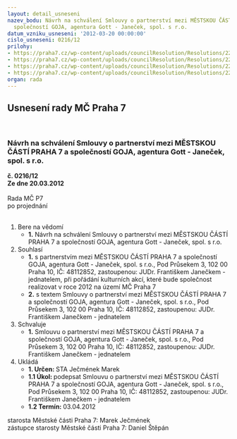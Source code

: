 ```yaml
---
layout: detail_usneseni
nazev_bodu: Návrh na schválení Smlouvy o partnerství mezi MĚSTSKOU ČÁSTÍ PRAHA 7 a
  společností GOJA, agentura Gott - Janeček, spol. s r.o.
datum_vzniku_usneseni: '2012-03-20 00:00:00'
cislo_usneseni: 0216/12
prilohy:
- https://praha7.cz/wp-content/uploads/councilResolution/Resolutions/22974/16-12-goja.pdf
- https://praha7.cz/wp-content/uploads/councilResolution/Resolutions/22974/16-12-s8_partnerstvi_goja_bidnici_2012.doc
- https://praha7.cz/wp-content/uploads/councilResolution/Resolutions/22974/16-12-usneseni_zmc_k_materialu.doc
- https://praha7.cz/wp-content/uploads/councilResolution/Resolutions/22974/16-12-goja_or.pdf
organ: rada
---
```

<div id="ucUsn_pList" class="usn">
	<span><h2>Usnesení rady MČ Praha 7 </h2>
<br></span><div class="standBody">
<span><h3>Návrh na schválení Smlouvy o partnerství mezi MĚSTSKOU ČÁSTÍ PRAHA 7 a společností GOJA, agentura Gott - Janeček, spol. s r.o.</h3></span><div class="center">
		<strong>č. 0216/12</strong><br>
	</div>
<div class="center">
		<strong>Ze dne 20.03.2012</strong><br><br>
	</div>Rada MČ P7<br> po projednání<br><br><ol>
<li>Bere na vědomí<ul><li>
<strong>1.</strong> Návrh na schválení Smlouvy o partnerství mezi MĚSTSKOU ČÁSTÍ PRAHA 7 a společností GOJA, agentura Gott - Janeček, spol. s r.o.</li></ul>
</li>
<li>Souhlasí<ul>
<li>
<strong>1.</strong> s partnerstvím mezi MĚSTSKOU ČÁSTÍ PRAHA 7 a společností GOJA, agentura Gott - Janeček, spol. s r.o., Pod Průsekem 3, 102 00  Praha 10, IČ: 48112852, zastoupenou: JUDr. Františkem Janečkem - jednatelem, při pořádání kulturních akcí, které bude společnost realizovat v roce 2012 na území MČ Praha 7</li>
<li>
<strong>2.</strong> s textem Smlouvy o partnerství mezi MĚSTSKOU ČÁSTÍ PRAHA 7 a společností GOJA, agentura Gott - Janeček, spol. s r.o., Pod Průsekem 3, 102 00  Praha 10, IČ: 48112852, zastoupenou: JUDr. Františkem Janečkem - jednatelem</li>
</ul>
</li>
<li>Schvaluje<ul><li>
<strong>1.</strong> Smlouvu o partnerství mezi MĚSTSKOU ČÁSTÍ PRAHA 7 a společností GOJA, agentura Gott - Janeček, spol. s r.o., Pod Průsekem 3, 102 00  Praha 10, IČ: 48112852, zastoupenou: JUDr. Františkem Janečkem - jednatelem          </li></ul>
</li>
<li>Ukládá<ul>
<li>
<strong>1. Určen: </strong>STA Ječmének Marek</li>
<li>
<strong>1.1 Úkol: </strong>podepsat Smlouvu o partnerství mezi MĚSTSKOU ČÁSTÍ PRAHA 7 a společností GOJA, agentura Gott - Janeček, spol. s r.o., Pod Průsekem 3, 102 00  Praha 10, IČ: 48112852, zastoupenou: JUDr. Františkem Janečkem - jednatelem</li>
<li>
<strong>1.2 Termín: </strong>03.04.2012</li>
</ul>
</li>
</ol>starosta Městské části Praha 7: Marek Ječmének<br>zástupce starosty Městské části Praha 7: Daniel Štěpán 
</div>
</div>